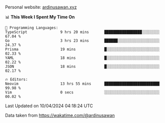 Personal website: [ardinusawan.xyz](https://ardinusawan.xyz)

<!--START_SECTION:waka-->
📊 **This Week I Spent My Time On** 

```text
💬 Programming Languages: 
TypeScript               9 hrs 20 mins       █████████████████░░░░░░░░   67.04 % 
Go                       3 hrs 23 mins       ██████░░░░░░░░░░░░░░░░░░░   24.37 % 
Prisma                   19 mins             █░░░░░░░░░░░░░░░░░░░░░░░░   02.33 % 
YAML                     18 mins             █░░░░░░░░░░░░░░░░░░░░░░░░   02.22 % 
JSON                     18 mins             █░░░░░░░░░░░░░░░░░░░░░░░░   02.17 % 

🔥 Editors: 
Neovim                   13 hrs 55 mins      █████████████████████████   99.98 % 
Vim                      0 secs              ░░░░░░░░░░░░░░░░░░░░░░░░░   00.02 % 
```


 Last Updated on 10/04/2024 04:18:24 UTC
<!--END_SECTION:waka-->
Data taken from https://wakatime.com/@ardinusawan
